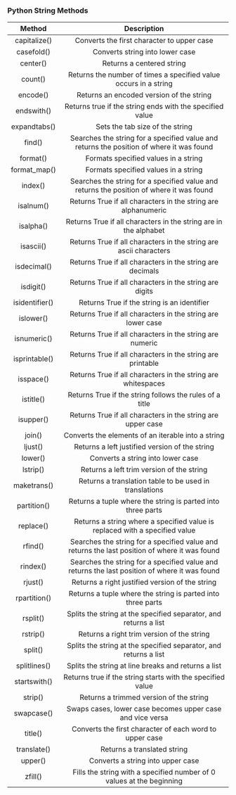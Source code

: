 ### Python String Methods


| Method	| Description |
|:--:|:--:|
capitalize()	| Converts the first character to upper case
casefold()	| Converts string into lower case
center()	| Returns a centered string
count()	| Returns the number of times a specified value occurs in a string
encode()	| Returns an encoded version of the string
endswith()	| Returns true if the string ends with the specified value
expandtabs()	| Sets the tab size of the string
find()	| Searches the string for a specified value and returns the position of where it was found
format()	| Formats specified values in a string
format_map()	| Formats specified values in a string
index()	| Searches the string for a specified value and returns the position of where it was found
isalnum()	| Returns True if all characters in the string are alphanumeric
isalpha()	| Returns True if all characters in the string are in the alphabet
isascii()	| Returns True if all characters in the string are ascii characters
isdecimal()	| Returns True if all characters in the string are decimals
isdigit()	| Returns True if all characters in the string are digits
isidentifier()	| Returns True if the string is an identifier
islower()	| Returns True if all characters in the string are lower case
isnumeric()	| Returns True if all characters in the string are numeric
isprintable()	| Returns True if all characters in the string are printable
isspace()	| Returns True if all characters in the string are whitespaces
istitle()	| Returns True if the string follows the rules of a title
isupper()	| Returns True if all characters in the string are upper case
join()	| Converts the elements of an iterable into a string
ljust()	| Returns a left justified version of the string
lower()	| Converts a string into lower case
lstrip()	| Returns a left trim version of the string
maketrans()	| Returns a translation table to be used in translations
partition()	| Returns a tuple where the string is parted into three parts
replace()	| Returns a string where a specified value is replaced with a specified value
rfind()	| Searches the string for a specified value and returns the last position of where it was found
rindex()	| Searches the string for a specified value and returns the last position of where it was found
rjust()	| Returns a right justified version of the string
rpartition()	| Returns a tuple where the string is parted into three parts
rsplit()	| Splits the string at the specified separator, and returns a list
rstrip()	| Returns a right trim version of the string
split()	| Splits the string at the specified separator, and returns a list
splitlines()	| Splits the string at line breaks and returns a list
startswith()	| Returns true if the string starts with the specified value
strip()	| Returns a trimmed version of the string
swapcase()	| Swaps cases, lower case becomes upper case and vice versa
title()	| Converts the first character of each word to upper case
translate()	| Returns a translated string
upper()	| Converts a string into upper case
zfill()	| Fills the string with a specified number of 0 values at the beginning
